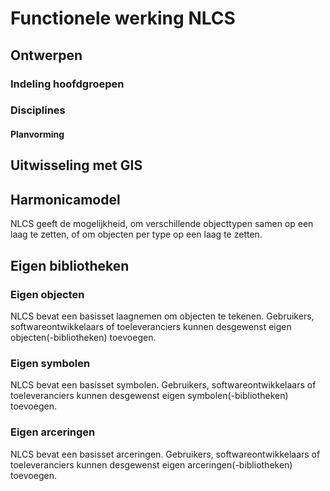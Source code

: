 # Functionele werking NLCS

## Ontwerpen

### Indeling hoofdgroepen

### Disciplines
<div class="issue" data-number="310"></div>


#### Planvorming

## Uitwisseling met GIS




## Harmonicamodel
NLCS geeft de mogelijkheid, om verschillende objecttypen samen op een laag te zetten, of om objecten per type op een laag te zetten.


## Eigen bibliotheken

### Eigen objecten
NLCS bevat een basisset laagnemen om objecten te tekenen. Gebruikers, softwareontwikkelaars of toeleveranciers kunnen desgewenst eigen objecten(-bibliotheken) toevoegen. 

### Eigen symbolen
NLCS bevat een basisset symbolen. Gebruikers, softwareontwikkelaars of toeleveranciers kunnen desgewenst eigen symbolen(-bibliotheken) toevoegen. 

### Eigen arceringen
NLCS bevat een basisset arceringen. Gebruikers, softwareontwikkelaars of toeleveranciers kunnen desgewenst eigen arceringen(-bibliotheken) toevoegen. 